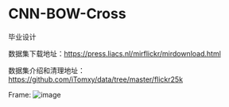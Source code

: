 # CNN-BOW-Cross
毕业设计

数据集下载地址：https://press.liacs.nl/mirflickr/mirdownload.html

数据集介绍和清理地址：https://github.com/iTomxy/data/tree/master/flickr25k

Frame:
![image](https://github.com/sidiangongyuan/CNN-BOW-Cross/assets/74222548/c2fad493-6c77-46f3-9bc7-7d493a925f2c)
